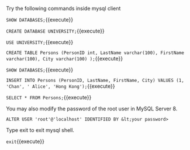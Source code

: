 Try the following commands inside mysql client

`SHOW DATABASES;`{{execute}}

`CREATE DATABASE UNIVERSITY;`{{execute}}

`USE UNIVERSITY;`{{execute}}

`CREATE TABLE Persons (PersonID int, LastName varchar(100), FirstName varchar(100), City varchar(100) );`{{execute}}

`SHOW DATABASES;`{{execute}}

`INSERT INTO Persons (PersonID, LastName, FirstName, City) VALUES (1, 'Chan', ' Alice', 'Hong Kong');`{{execute}}

`SELECT * FROM Persons;`{{execute}}


You may also modify the password of the root user in MySQL Server 8.

`ALTER USER 'root'@'localhost' IDENTIFIED BY &lt;your password>`


Type exit to exit mysql shell.

`exit`{{execute}}

